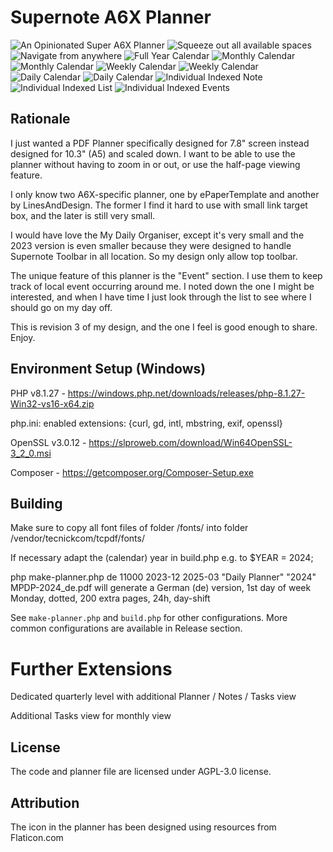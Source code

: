 
# Supernote A6X Planner

![An Opinionated Super A6X Planner](images/image1.png)
![Squeeze out all available spaces](images/image2.png)
![Navigate from anywhere](images/image3.png)
![Full Year Calendar](images/image4.png)
![Monthly Calendar](images/image5.png)
![Monthly Calendar](images/image6.png)
![Weekly Calendar](images/image7.png)
![Weekly Calendar](images/image8.png)
![Daily Calendar](images/image9.png)
![Daily Calendar](images/image10.png)
![Individual Indexed Note](images/image11.png)
![Individual Indexed List](images/image12.png)
![Individual Indexed Events](images/image13.png)

## Rationale

I just wanted a PDF Planner specifically designed for 7.8" screen
instead designed for 10.3" (A5) and scaled down. I want to be able
to use the planner without having to zoom in or out, or use the
half-page viewing feature.

I only know two A6X-specific planner, one by ePaperTemplate and
another by LinesAndDesign. The former I find it hard to use with
small link target box, and the later is still very small.

I would have love the My Daily Organiser, except it's very small
and the 2023 version is even smaller because they were designed
to handle Supernote Toolbar in all location. So my design only 
allow top toolbar.

The unique feature of this planner is the "Event" section. I
use them to keep track of local event occurring around me.
I noted down the one I might be interested, and when I have time
I just look through the list to see where I should go on my
day off.

This is revision 3 of my design, and the one
I feel is good enough to share. Enjoy.


## Environment Setup (Windows)
PHP v8.1.27 - https://windows.php.net/downloads/releases/php-8.1.27-Win32-vs16-x64.zip

php.ini: enabled extensions: {curl, gd, intl, mbstring, exif, openssl}

OpenSSL v3.0.12 - https://slproweb.com/download/Win64OpenSSL-3_2_0.msi

Composer - https://getcomposer.org/Composer-Setup.exe


## Building

Make sure to copy all font files of folder /fonts/ into folder /vendor/tecnickcom/tcpdf/fonts/

If necessary adapt the (calendar) year in build.php e.g. to $YEAR = 2024;

php make-planner.php de 11000 2023-12 2025-03 "Daily Planner" "2024" MPDP-2024_de.pdf
will generate a German (de) version, 1st day of week Monday, dotted, 200 extra pages, 24h, day-shift

See `make-planner.php` and `build.php` for other configurations.
More common configurations are available in Release section.


# Further Extensions
Dedicated quarterly level with additional Planner / Notes / Tasks view

Additional Tasks view for monthly view


## License

The code and planner file are licensed under AGPL-3.0 license.

## Attribution

The icon in the planner has been designed using resources from Flaticon.com

